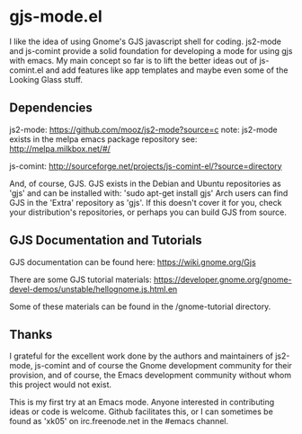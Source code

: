 gjs-mode.el
===========

I like the idea of using Gnome's GJS javascript shell for
coding. js2-mode and js-comint provide a solid foundation for
developing a mode for using gjs with emacs. My main concept so far is
to lift the better ideas out of js-comint.el and add features like app
templates and maybe even some of the Looking Glass stuff.

Dependencies
------------

js2-mode:   https://github.com/mooz/js2-mode?source=c
            note: js2-mode exists in the melpa emacs package repository 
            see: http://melpa.milkbox.net/#/

js-comint:  http://sourceforge.net/projects/js-comint-el/?source=directory

And, of course, GJS. GJS exists in the Debian and Ubuntu repositories
as 'gjs' and can be installed with: 'sudo apt-get install gjs' Arch
users can find GJS in the 'Extra' repository as 'gjs'. If this doesn't
cover it for you, check your distribution's repositories, or perhaps
you can build GJS from source.

GJS Documentation and Tutorials
-------------------------------

GJS documentation can be found here: https://wiki.gnome.org/Gjs

There are some GJS tutorial materials:
https://developer.gnome.org/gnome-devel-demos/unstable/hellognome.js.html.en

Some of these materials can be found in the /gnome-tutorial directory.

Thanks
------

I grateful for the excellent work done by the authors and maintainers
of js2-mode, js-comint and of course the Gnome development community
for their provision, and of course, the Emacs development community
without whom this project would not exist.

This is my first try at an Emacs mode. Anyone interested in contributing ideas 
or code is welcome. Github facilitates this, or I can sometimes be found
as 'xk05' on irc.freenode.net in the #emacs channel. 
